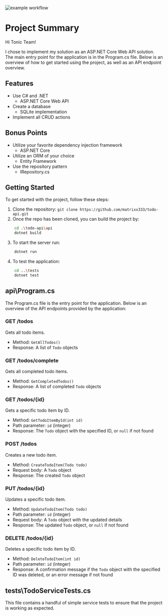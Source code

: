 ![example workflow](https://github.com/matrixx333/todo-api/actions/workflows/dotnet.yml/badge.svg)

# Project Summary

Hi Tonic Team! 

I chose to implement my solution as an ASP.NET Core Web API solution. The main entry point for the application is in the Program.cs file. Below is an overview of how to get started using the project, as well as an API endpoint overview. 

## Features

- Use C# and .NET
    - ASP.NET Core Web API
- Create a database
    - SQLite implementation
- Implement all CRUD actions

## Bonus Points

- Utilize your favorite dependency injection framework
    - ASP.NET Core 
- Utilize an ORM of your choice
    - Entity Framework
- Use the repository pattern
    - IRepository.cs

## Getting Started

To get started with the project, follow these steps:

1. Clone the repository: `git clone https://github.com/matrixx333/todo-api.git`
2. Once the repo has been cloned, you can build the project by: 

```sh
    cd .\todo-api\api
    dotnet build
```
3. To start the server run: 

```sh
    dotnet run
```
4. To test the application:

```sh
    cd ..\tests
    dotnet test
```

## api\Program.cs

The Program.cs file is the entry point for the application. Below is an overview of the API endpoints provided by the application: 

### GET /todos

Gets all todo items.

- Method: `GetAllTodos()`
- Response: A list of `Todo` objects

### GET /todos/complete

Gets all completed todo items.

- Method: `GetCompletedTodos()`
- Response: A list of completed `Todo` objects

### GET /todos/{id}

Gets a specific todo item by ID.

- Method: `GetTodoItemById(int id)`
- Path parameter: `id` (integer)
- Response: The `Todo` object with the specified ID, or `null` if not found

### POST /todos

Creates a new todo item.

- Method: `CreateTodoItem(Todo todo)`
- Request body: A `Todo` object
- Response: The created `Todo` object

### PUT /todos/{id}

Updates a specific todo item.

- Method: `UpdateTodoItem(Todo todo)`
- Path parameter: `id` (integer)
- Request body: A `Todo` object with the updated details
- Response: The updated `Todo` object, or `null` if not found

### DELETE /todos/{id}

Deletes a specific todo item by ID.

- Method: `DeleteTodoItem(int id)`
- Path parameter: `id` (integer)
- Response: A confirmation message if the `Todo` object with the specified ID was deleted, or an error message if not found

## tests\TodoServiceTests.cs

This file contains a handful of simple service tests to ensure that the project is working as expected. 
